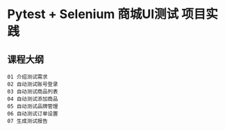 # Pytest + Selenium 商城UI测试 项目实践

## 课程大纲

```
01 介绍测试需求
02 自动测试账号登录
03 自动测试商品列表
04 自动测试添加商品
05 自动测试品牌管理
06 自动测试订单设置
07 生成测试报告
```